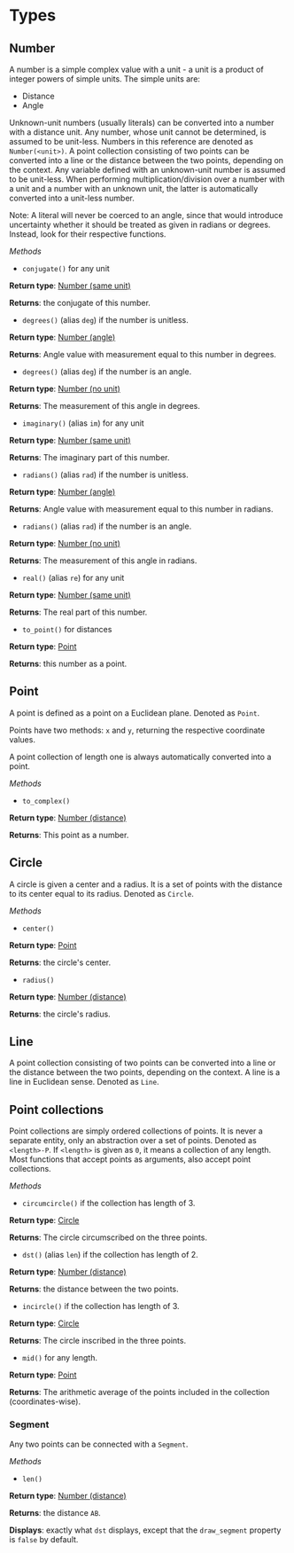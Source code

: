 # Types

## Number

A number is a simple complex value with a unit - a unit is a product of integer powers of simple units. The simple units are:
- Distance
- Angle

Unknown-unit numbers (usually literals) can be converted into a number with a distance unit.
Any number, whose unit cannot be determined, is assumed to be unit-less. Numbers in this reference are denoted as `Number(<unit>)`.
A point collection consisting of two points can be converted into a line or the distance between the two points,
depending on the context.
Any variable defined with an unknown-unit number is assumed to be unit-less.
When performing multiplication/division over a number with a unit and a number with an unknown unit, the latter is
automatically converted into a unit-less number.

Note: A literal will never be coerced to an angle, since that would introduce uncertainty whether it should be
treated as given in radians or degrees. Instead, look for their respective functions.

*Methods*

* `conjugate()` for any unit

**Return type**: [Number (same unit)](#number)

**Returns**: the conjugate of this number.

* `degrees()` (alias `deg`) if the number is unitless.

**Return type**: [Number (angle)](#number)

**Returns**: Angle value with measurement equal to this number in degrees.

* `degrees()` (alias `deg`) if the number is an angle.

**Return type**: [Number (no unit)](#number)

**Returns**: The measurement of this angle in degrees.

* `imaginary()` (alias `im`) for any unit

**Return type**: [Number (same unit)](#number)

**Returns**: The imaginary part of this number.

* `radians()` (alias `rad`) if the number is unitless.

**Return type**: [Number (angle)](#number)

**Returns**: Angle value with measurement equal to this number in radians.

* `radians()` (alias `rad`) if the number is an angle.

**Return type**: [Number (no unit)](#number)

**Returns**: The measurement of this angle in radians.

* `real()` (alias `re`) for any unit

**Return type**: [Number (same unit)](#number)

**Returns**: The real part of this number.

* `to_point()` for distances

**Return type**: [Point](#point)

**Returns**: this number as a point.

## Point

A point is defined as a point on a Euclidean plane. Denoted as `Point`.

Points have two methods: `x` and `y`, returning the respective coordinate values.

A point collection of length one is always automatically converted into a point.

*Methods*

* `to_complex()`

**Return type**: [Number (distance)](#number)

**Returns**: This point as a number.

## Circle

A circle is given a center and a radius. It is a set of points with the distance to its center equal to its radius.
Denoted as `Circle`.

*Methods*

* `center()`

**Return type**: [Point](#point)

**Returns**: the circle's center.

* `radius()`

**Return type**: [Number (distance)](#number)

**Returns**: the circle's radius.

## Line

A point collection consisting of two points can be converted into a line or the distance between the two points,
depending on the context.
A line is a line in Euclidean sense. Denoted as `Line`.

## Point collections

Point collections are simply ordered collections of points. It is never a separate entity, only an abstraction over a set of points. Denoted as `<length>-P`. If `<length>` is given as `0`, it means a collection of any length. Most functions that accept points as arguments, also accept point collections.

*Methods*

* `circumcircle()` if the collection has length of 3.

**Return type**: [Circle](#circle)

**Returns**: The circle circumscribed on the three points.

* `dst()` (alias `len`) if the collection has length of 2.

**Return type**: [Number (distance)](#number)

**Returns**: the distance between the two points.

* `incircle()` if the collection has length of 3.

**Return type**: [Circle](#circle)

**Returns**: The circle inscribed in the three points.

* `mid()` for any length.

**Return type**: [Point](#point)

**Returns**: The arithmetic average of the points included in the collection (coordinates-wise).

### Segment

Any two points can be connected with a `Segment`.

*Methods*

* `len()`

**Return type**: [Number (distance)](#number)

**Returns**: the distance `AB`.

**Displays**: exactly what `dst` displays, except that the `draw_segment` property is `false` by default.
